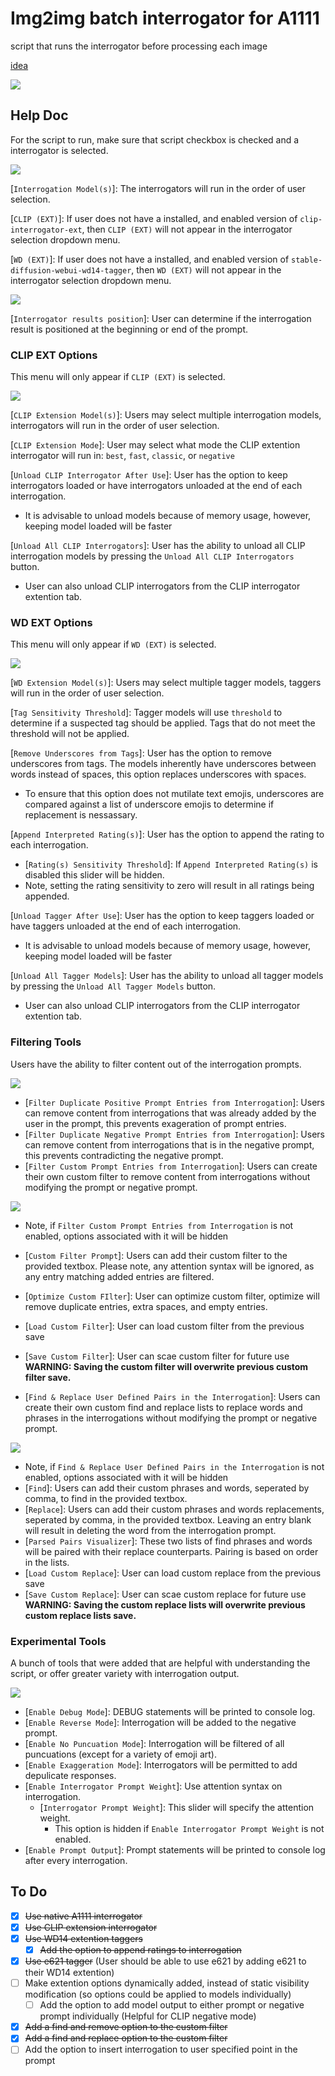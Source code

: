 # Img2img batch interrogator for A1111
script that runs the interrogator before processing each image

[idea](https://www.reddit.com/r/StableDiffusion/comments/122w8u2/batch_img2img_with_automatic_interrogate_clip_in/)

![](images/helperDoc1.png)

## Help Doc
For the script to run, make sure that script checkbox is checked and a interrogator is selected.

![](images/helperDoc2.png)

[`Interrogation Model(s)`]: The interrogators will run in the order of user selection.

[`CLIP (EXT)`]: If user does not have a installed, and enabled version of `clip-interrogator-ext`, then `CLIP (EXT)` will not appear in the interrogator selection dropdown menu.

[`WD (EXT)`]: If user does not have a installed, and enabled version of `stable-diffusion-webui-wd14-tagger`, then `WD (EXT)` will not appear in the interrogator selection dropdown menu.

![](images/helperDoc3.png)

[`Interrogator results position`]: User can determine if the interrogation result is positioned at the beginning or end of the prompt.

### CLIP EXT Options
This menu will only appear if `CLIP (EXT)` is selected.

![](images/helperDoc4.png)

[`CLIP Extension Model(s)`]: Users may select multiple interrogation models, interrogators will run in the order of user selection.

[`CLIP Extension Mode`]: User may select what mode the CLIP extention interrogator will run in: `best`, `fast`, `classic`, or `negative`

[`Unload CLIP Interrogator After Use`]: User has the option to keep interrogators loaded or have interrogators unloaded at the end of each interrogation.
 - It is advisable to unload models because of memory usage, however, keeping model loaded will be faster
  
[`Unload All CLIP Interrogators`]: User has the ability to unload all CLIP interrogation models by pressing the `Unload All CLIP Interrogators` button.
 - User can also unload CLIP interrogators from the CLIP interrogator extention tab.

### WD EXT Options
This menu will only appear if `WD (EXT)` is selected.

![](images/helperDoc5.png)

[`WD Extension Model(s)`]: Users may select multiple tagger models, taggers will run in the order of user selection.

[`Tag Sensitivity Threshold`]: Tagger models will use `threshold` to determine if a suspected tag should be applied. Tags that do not meet the threshold will not be applied.

[`Remove Underscores from Tags`]: User has the option to remove underscores from tags. The models inherently have underscores between words instead of spaces, this option replaces underscores with spaces. 
  - To ensure that this option does not mutilate text emojis, underscores are compared against a list of underscore emojis to determine if replacement is nessassary.

[`Append Interpreted Rating(s)`]: User has the option to append the rating to each interrogation.
 - [`Rating(s) Sensitivity Threshold`]: If `Append Interpreted Rating(s)` is disabled this slider will be hidden.
 - Note, setting the rating sensitivity to zero will result in all ratings being appended.

[`Unload Tagger After Use`]: User has the option to keep taggers loaded or have taggers unloaded at the end of each interrogation.
 - It is advisable to unload models because of memory usage, however, keeping model loaded will be faster
  
[`Unload All Tagger Models`]: User has the ability to unload all tagger models by pressing the `Unload All Tagger Models` button.
 - User can also unload CLIP interrogators from the CLIP interrogator extention tab.

### Filtering Tools
Users have the ability to filter content out of the interrogation prompts. 

![](images/helperDoc6.png)

 - [`Filter Duplicate Positive Prompt Entries from Interrogation`]: Users can remove content from interrogations that was already added by the user in the prompt, this prevents exageration of prompt entries.
 - [`Filter Duplicate Negative Prompt Entries from Interrogation`]: Users can remove content from interrogations that is in the negative prompt, this prevents contradicting the negative prompt.
 - [`Filter Custom Prompt Entries from Interrogation`]: Users can create their own custom filter to remove content from interrogations without modifying the prompt or negative prompt.

![](images/helperDoc7.png)

   - Note, if `Filter Custom Prompt Entries from Interrogation` is not enabled, options associated with it will be hidden
   - [`Custom Filter Prompt`]: Users can add their custom filter to the provided textbox. Please note, any attention syntax will be ignored, as any entry matching added entries are filtered.
   - [`Optimize Custom FIlter`]: User can optimize custom filter, optimize will remove duplicate entries, extra spaces, and empty entries.
   - [`Load Custom Filter`]: User can load custom filter from the previous save
   - [`Save Custom Filter`]: User can scae custom filter for future use
**WARNING: Saving the custom filter will overwrite previous custom filter save.**

 - [`Find & Replace User Defined Pairs in the Interrogation`]: Users can create their own custom find and replace lists to replace words and phrases in the interrogations without modifying the prompt or negative prompt.

![](images/helperDoc8.png)

   - Note, if `Find & Replace User Defined Pairs in the Interrogation` is not enabled, options associated with it will be hidden
   - [`Find`]: Users can add their custom phrases and words, seperated by comma, to find in the provided textbox.
   - [`Replace`]: Users can add their custom phrases and words replacements, seperated by comma, in the provided textbox. Leaving an entry blank will result in deleting the word from the interrogation prompt.
   - [`Parsed Pairs Visualizer`]: These two lists of find phrases and words will be paired with their replace counterparts. Pairing is based on order in the lists.
   - [`Load Custom Replace`]: User can load custom replace from the previous save
   - [`Save Custom Replace`]: User can scae custom replace for future use
**WARNING: Saving the custom replace lists will overwrite previous custom replace lists save.**

### Experimental Tools
A bunch of tools that were added that are helpful with understanding the script, or offer greater variety with interrogation output.

![](images/helperDoc9.png)

 - [`Enable Debug Mode`]: DEBUG statements will be printed to console log.
 - [`Enable Reverse Mode`]: Interrogation will be added to the negative prompt.
 - [`Enable No Puncuation Mode`]: Interrogation will be filtered of all puncuations (except for a variety of emoji art).
 - [`Enable Exaggeration Mode`]: Interrogators will be permitted to add depulicate responses.
 - [`Enable Interrogator Prompt Weight`]: Use attention syntax on interrogation.
    - [`Interrogator Prompt Weight`]: This slider will specify the attention weight.
       - This option is hidden if `Enable Interrogator Prompt Weight` is not enabled.
 - [`Enable Prompt Output`]: Prompt statements will be printed to console log after every interrogation.

## To Do
- [x] ~~Use native A1111 interrogator~~
- [x] ~~Use CLIP extension interrogator~~
- [x] ~~Use WD14 extention taggers~~
  - [x] ~~Add the option to append ratings to interrogation~~
- [x] ~~Use e621 tagger~~ (User should be able to use e621 by adding e621 to their WD14 extention)
- [ ] Make extention options dynamically added, instead of static visibility modification (so options could be applied to models individually)
  - [ ] Add the option to add model output to either prompt or negative prompt individually (Helpful for CLIP negative mode)
- [x] ~~Add a find and remove option to the custom filter~~
- [x] ~~Add a find and replace option to the custom filter~~
- [ ] Add the option to insert interrogation to user specified point in the prompt
